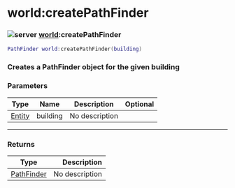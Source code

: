 # world:createPathFinder

### ![server](../../home/world/.gitbook/assets/server.png) [world](../../home/world/home/world/):createPathFinder

```lua
PathFinder world:createPathFinder(building)
```

### Creates a PathFinder object for the given building

### Parameters

| Type                                    | Name     | Description    | Optional |
| --------------------------------------- | -------- | -------------- | -------: |
| [Entity](../../home/world/home/Entity/) | building | No description |          |

***

### Returns

| Type                                            |    Description |
| ----------------------------------------------- | -------------: |
| [PathFinder](../../home/world/home/PathFinder/) | No description |
